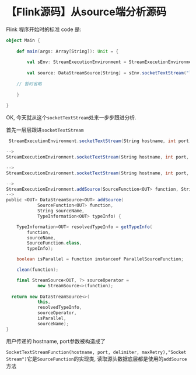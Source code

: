 # 【Flink源码】从source端分析源码

Flink 程序开始时的标准 code 是:

```scala
object Main {
	
	def main(args: Array[String]): Unit = {
		
		val sEnv: StreamExecutionEnvironment = StreamExecutionEnvironment.getExecutionEnvironment
	
		val source: DataStreamSource[String] = sEnv.socketTextStream("localhost", 9999)
		
    // 暂时省略
		
	}
	
}
```

OK, 今天就从这个`socketTextStream`处来一步步跟进分析.

首先一层层跟进`socketTextStream`

```scala
 StreamExecutionEnvironment.socketTextStream(String hostname, int port)

--> 
StreamExecutionEnvironment.socketTextStream(String hostname, int port, String delimiter)

--> 
StreamExecutionEnvironment.socketTextStream(String hostname, int port, String delimiter, long maxRetry)

--> 
StreamExecutionEnvironment.addSource(SourceFunction<OUT> function, String sourceName)
-->
public <OUT> DataStreamSource<OUT> addSource(
  			SourceFunction<OUT> function, 
  			String sourceName, 
  			TypeInformation<OUT> typeInfo) {

	TypeInformation<OUT> resolvedTypeInfo = getTypeInfo(
      	function, 
      	sourceName, 
      	SourceFunction.class, 
      	typeInfo);

	boolean isParallel = function instanceof ParallelSourceFunction;

	clean(function);

	final StreamSource<OUT, ?> sourceOperator = 
  			new StreamSource<>(function);
		
  return new DataStreamSource<>(
    		this, 
    		resolvedTypeInfo, 
    		sourceOperator, 
    		isParallel, 
    		sourceName);
}
```

用户传递的 hostname, port参数被构造成了 

`SocketTextStreamFunction(hostname, port, delimiter, maxRetry),"Socket Stream")`它是`SourceFunction`的实现类, 读取源头数据底层都是使用的`addSource`方法

